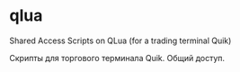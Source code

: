 # qlua
Shared Access Scripts on QLua (for a trading terminal Quik)

Скрипты для торгового терминала Quik. Общий доступ.
